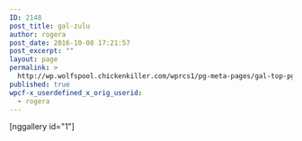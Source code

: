 ```yaml
---
ID: 2148
post_title: gal-zulu
author: rogera
post_date: 2016-10-08 17:21:57
post_excerpt: ""
layout: page
permalink: >
  http://wp.wolfspool.chickenkiller.com/wprcs1/pg-meta-pages/gal-top-pg/gal-zulu/
published: true
wpcf-x_userdefined_x_orig_userid:
  - rogera
---
```

[nggallery id="1"]